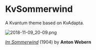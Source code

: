 # KvSommerwind

A Kvantum theme based on KvAdapta.

![2018-11-09_20-09.png](https://i.loli.net/2018/11/09/5be5793f89954.png)

*[Im Sommerwind](https://open.spotify.com/track/12dlVFt4YfEx8aQyarjIZu?si=mfxU-jubQhue8LIObY_xIA)* (1904) by **Anton Webern**
